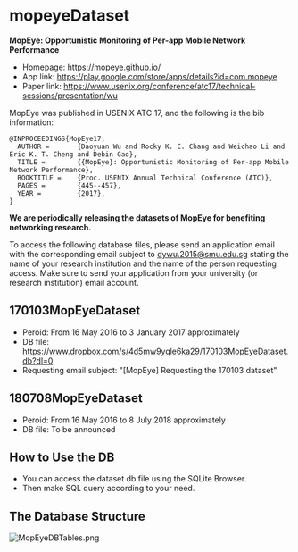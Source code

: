 # mopeyeDataset
**MopEye: Opportunistic Monitoring of Per-app Mobile Network Performance**
* Homepage: https://mopeye.github.io/
* App link: https://play.google.com/store/apps/details?id=com.mopeye
* Paper link: https://www.usenix.org/conference/atc17/technical-sessions/presentation/wu

MopEye was published in USENIX ATC'17, and the following is the bib information:
```
@INPROCEEDINGS{MopEye17,
  AUTHOR =       {Daoyuan Wu and Rocky K. C. Chang and Weichao Li and Eric K. T. Cheng and Debin Gao},
  TITLE =        {{MopEye}: Opportunistic Monitoring of Per-app Mobile Network Performance},
  BOOKTITLE =    {Proc. USENIX Annual Technical Conference (ATC)},
  PAGES =        {445--457},
  YEAR =         {2017},
}
```
**We are periodically releasing the datasets of MopEye for benefiting networking research.**

To access the following database files, please send an application email with the corresponding email subject to dywu.2015@smu.edu.sg stating the name of your research institution and the name of the person requesting access. Make sure to send your application from your university (or research institution) email account.

## 170103MopEyeDataset
* Peroid: From 16 May 2016 to 3 January 2017 approximately
* DB file: https://www.dropbox.com/s/4d5mw9yqle6ka29/170103MopEyeDataset.db?dl=0
* Requesting email subject: "[MopEye] Requesting the 170103 dataset"

## 180708MopEyeDataset
* Peroid: From 16 May 2016 to 8 July 2018 approximately
* DB file: To be announced

## How to Use the DB
* You can access the dataset db file using the SQLite Browser.
* Then make SQL query according to your need.

## The Database Structure
![MopEyeDBTables.png](https://raw.githubusercontent.com/daoyuan14/mopeyeDataset/master/MopEyeDBTables.png)

